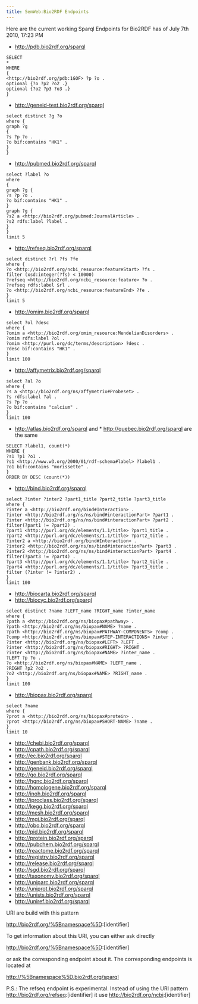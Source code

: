 ```yaml
---
title: SemWeb:Bio2RDF Endpoints
---
```


Here are the current working Sparql Endpoints for Bio2RDF has of July
7th 2010, 17:23 PM

-   <http://pdb.bio2rdf.org/sparql>

<!-- -->

    SELECT
    *
    WHERE
    {
    <http://bio2rdf.org/pdb:1GOF> ?p ?o .
    optional {?o ?p2 ?o2 .}
    optional {?o2 ?p3 ?o3 .}
    }

-   <http://geneid-test.bio2rdf.org/sparql>

<!-- -->

    select distinct ?g ?o
    where {
    graph ?g 
    {
    ?s ?p ?o .
    ?o bif:contains "HK1" .
    }
    }

-   <http://pubmed.bio2rdf.org/sparql>

<!-- -->

    select ?label ?o
    where
    {
    graph ?g {
    ?s ?p ?o .
    ?o bif:contains "HK1" .
    }
    graph ?g {
    ?s2 a <http://bio2rdf.org/pubmed:JournalArticle> .
    ?s2 rdfs:label ?label .
    }
    }
    limit 5

-   <http://refseq.bio2rdf.org/sparql>

<!-- -->

    select distinct ?rl ?fs ?fe
    where {
    ?o <http://bio2rdf.org/ncbi_resource:featureStart> ?fs .
    filter (xsd:integer(?fs) < 10000) 
    ?refseq <http://bio2rdf.org/ncbi_resource:feature> ?o .
    ?refseq rdfs:label $rl .
    ?o <http://bio2rdf.org/ncbi_resource:featureEnd> ?fe .
    }
    limit 5

-   <http://omim.bio2rdf.org/sparql>

<!-- -->

    select ?ol ?desc
    where {
    ?omim a <http://bio2rdf.org/omim_resource:MendelianDisorders> .
    ?omim rdfs:label ?ol .
    ?omim <http://purl.org/dc/terms/description> ?desc .
    ?desc bif:contains "HK1" .
    }
    limit 100

-   <http://affymetrix.bio2rdf.org/sparql>

<!-- -->

    select ?al ?o
    where {
    ?s a <http://bio2rdf.org/ns/affymetrix#Probeset> .
    ?s rdfs:label ?al .
    ?s ?p ?o .
    ?o bif:contains "calcium" .
    }
    limit 100

-   <http://atlas.bio2rdf.org/sparql> and \*
    <http://quebec.bio2rdf.org/sparql> are the same

<!-- -->

    SELECT ?label1, count(*)
    WHERE {
    ?s1 ?p1 ?o1 .
    ?s1 <http://www.w3.org/2000/01/rdf-schema#label> ?label1 .
    ?o1 bif:contains "morissette" .
    }
    ORDER BY DESC (count(*))

-   <http://bind.bio2rdf.org/sparql>

<!-- -->

    select ?inter ?inter2 ?part1_title ?part2_title ?part3_title 
    where {
    ?inter a <http://bio2rdf.org/bind#Interaction> .
    ?inter <http://bio2rdf.org/ns/ns/bind#interactionPart> ?part1 .
    ?inter <http://bio2rdf.org/ns/ns/bind#interactionPart> ?part2 .
    filter(?part1 != ?part2) .
    ?part1 <http://purl.org/dc/elements/1.1/title> ?part1_title .
    ?part2 <http://purl.org/dc/elements/1.1/title> ?part2_title .
    ?inter2 a <http://bio2rdf.org/bind#Interaction> .
    ?inter2 <http://bio2rdf.org/ns/ns/bind#interactionPart> ?part3 .
    ?inter2 <http://bio2rdf.org/ns/ns/bind#interactionPart> ?part4 .
    filter(?part3 != ?part4) .
    ?part3 <http://purl.org/dc/elements/1.1/title> ?part2_title .
    ?part4 <http://purl.org/dc/elements/1.1/title> ?part3_title .
    filter (?inter != ?inter2) .
    }
    limit 100

-   <http://biocarta.bio2rdf.org/sparql>
-   <http://biocyc.bio2rdf.org/sparql>

<!-- -->

    select distinct ?name ?LEFT_name ?RIGHT_name ?inter_name
    where {
    ?path a <http://bio2rdf.org/ns/biopax#pathway> .
    ?path <http://bio2rdf.org/ns/biopax#NAME> ?name .
    ?path <http://bio2rdf.org/ns/biopax#PATHWAY-COMPONENTS> ?comp .
    ?comp <http://bio2rdf.org/ns/biopax#STEP-INTERACTIONS> ?inter .
    ?inter <http://bio2rdf.org/ns/biopax#LEFT> ?LEFT .
    ?inter <http://bio2rdf.org/ns/biopax#RIGHT> ?RIGHT .
    ?inter <http://bio2rdf.org/ns/biopax#NAME> ?inter_name .
    ?LEFT ?p ?o .
    ?o <http://bio2rdf.org/ns/biopax#NAME> ?LEFT_name .
    ?RIGHT ?p2 ?o2 .
    ?o2 <http://bio2rdf.org/ns/biopax#NAME> ?RIGHT_name .
    }
    limit 100

-   <http://biopax.bio2rdf.org/sparql>

<!-- -->

    select ?name
    where {
    ?prot a <http://bio2rdf.org/ns/biopax#protein> .
    ?prot <http://bio2rdf.org/ns/biopax#SHORT-NAME> ?name .
    }
    limit 10

-   <http://chebi.bio2rdf.org/sparql>
-   <http://cpath.bio2rdf.org/sparql>
-   <http://ec.bio2rdf.org/sparql>
-   <http://genbank.bio2rdf.org/sparql>
-   <http://geneid.bio2rdf.org/sparql>
-   <http://go.bio2rdf.org/sparql>
-   <http://hgnc.bio2rdf.org/sparql>
-   <http://homologene.bio2rdf.org/sparql>
-   <http://inoh.bio2rdf.org/sparql>
-   <http://iproclass.bio2rdf.org/sparql>
-   <http://kegg.bio2rdf.org/sparql>
-   <http://mesh.bio2rdf.org/sparql>
-   <http://mgi.bio2rdf.org/sparql>
-   <http://obo.bio2rdf.org/sparql>
-   <http://pid.bio2rdf.org/sparql>
-   <http://protein.bio2rdf.org/sparql>
-   <http://pubchem.bio2rdf.org/sparql>
-   <http://reactome.bio2rdf.org/sparql>
-   <http://registry.bio2rdf.org/sparql>
-   <http://release.bio2rdf.org/sparql>
-   <http://sgd.bio2rdf.org/sparql>
-   <http://taxonomy.bio2rdf.org/sparql>
-   <http://uniparc.bio2rdf.org/sparql>
-   <http://uniprot.bio2rdf.org/sparql>
-   <http://unists.bio2rdf.org/sparql>
-   <http://uniref.bio2rdf.org/sparql>

URI are build with this pattern

<http://bio2rdf.org/%5Bnamespace%5D>:\[identifier\]

To get information about this URI, you can either ask directly

<http://bio2rdf.org/%5Bnamespace%5D>:\[identifier\]

or ask the corresponding endpoint about it. The corresponding endpoints
is located at

<http://%5Bnamespace%5D.bio2rdf.org/sparql>

P.S.: The refseq endpoint is experimental. Instead of using the URI
pattern <http://bio2rdf.org/refseq>:\[identifier\] it use
<http://bio2rdf.org/ncbi>:\[identifier\]
